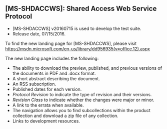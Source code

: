 ## [MS-SHDACCWS]: Shared Access Web Service Protocol
- [MS-SHDACCWS] v20160715 is used to develop the test suite.
- Release date, 07/15/2016.

To find the new landing page for [MS-SHDACCWS], please visit https://msdn.microsoft.com/en-us/library/dd956935(v=office.12).aspx

The new landing page includes the following:
- The ability to download the preview, published, and previous versions of the documents in PDF and .docx format.
- A short abstract describing the document.
- An RSS subscription.
- Published dates for each version.
- *Protocol Revision* to indicate the type of revision and their versions.
- *Revision Class* to indicate whether the changes were major or minor.
- A link to the errata when available.
- The navigation allows you to find subcollections within the product collection and download a zip file of any collection.
- Links to development resources.